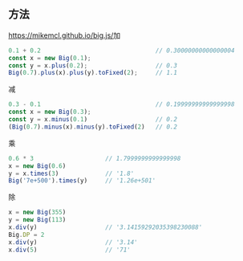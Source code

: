 ## 方法
​https://mikemcl.github.io/big.js/​
加
```javaScript
0.1 + 0.2                                // 0.30000000000000004
const x = new Big(0.1);
const y = x.plus(0.2);                   // 0.3
Big(0.7).plus(x).plus(y).toFixed(2);     // 1.1
```

减
```javaScript
0.3 - 0.1                                // 0.19999999999999998   
const x = new Big(0.3);
const y = x.minus(0.1)                   // 0.2
(Big(0.7).minus(x).minus(y).toFixed(2)   // 0.2
```

乘
```javaScript
0.6 * 3                    // 1.7999999999999998
x = new Big(0.6)
y = x.times(3)             // '1.8'
Big('7e+500').times(y)     // '1.26e+501'
```

除
```javaScript
x = new Big(355)
y = new Big(113)
x.div(y)                   // '3.14159292035398230088'
Big.DP = 2
x.div(y)                   // '3.14'
x.div(5)                   // '71'
```